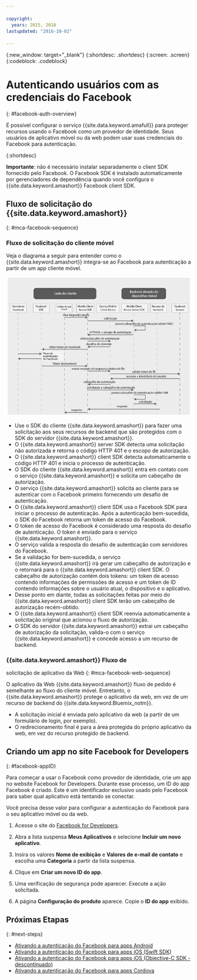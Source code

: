 ```yaml
---

copyright:
  years: 2015, 2016
lastupdated: "2016-10-02"

---
```

{:new_window: target="_blank"}
{:shortdesc: .shortdesc}
{:screen: .screen}
{:codeblock: .codeblock}

# Autenticando usuários com as credenciais do Facebook
{: #facebook-auth-overview}

É possível configurar o serviço {{site.data.keyword.amafull}} para proteger recursos usando o Facebook como um provedor de
identidade. Seus usuários de aplicativo móvel ou da web podem usar suas credenciais do Facebook para autenticação.

{:shortdesc}

**Importante**: não é necessário instalar separadamente o client SDK fornecido pelo Facebook. O Facebook SDK é instalado automaticamente por gerenciadores de dependência quando você configura o {{site.data.keyword.amashort}} Facebook client SDK.

## Fluxo de solicitação do {{site.data.keyword.amashort}}
{: #mca-facebook-sequence}

### Fluxo de solicitação do cliente móvel

Veja o diagrama a seguir para entender como o {{site.data.keyword.amashort}} integra-se ao Facebook para autenticação a partir de um app cliente móvel.

![Diagrama do fluxo de solicitação do cliente móvel](images/mca-sequence-facebook.jpg)

* Use o SDK do cliente {{site.data.keyword.amashort}} para fazer uma solicitação aos seus recursos de backend que são protegidos
com o SDK do servidor {{site.data.keyword.amashort}}.
* O {{site.data.keyword.amashort}} server SDK detecta uma solicitação não autorizada e retorna o código HTTP 401 e o escopo de autorização.
* O {{site.data.keyword.amashort}} client SDK detecta automaticamente o código HTTP 401 e inicia o processo de autenticação.
* O SDK do cliente {{site.data.keyword.amashort}} entra em contato com o serviço {{site.data.keyword.amashort}} e solicita
um cabeçalho de autorização.
* O serviço {{site.data.keyword.amashort}} solicita ao cliente para se autenticar com o Facebook primeiro fornecendo um desafio de autenticação.
* O {{site.data.keyword.amashort}} client SDK usa o Facebook SDK para iniciar o processo de autenticação. Após a autenticação bem-sucedida, o SDK do Facebook retorna um token de acesso do Facebook.
* O token de acesso do Facebook é considerado uma resposta do desafio de autenticação. O token é enviado para o serviço {{site.data.keyword.amashort}}.
* O serviço valida a resposta do desafio de autenticação com servidores do Facebook.
* Se a validação for bem-sucedida, o serviço {{site.data.keyword.amashort}} irá gerar um cabeçalho de autorização e o retornará para o {{site.data.keyword.amashort}} client SDK. O cabeçalho de autorização contém dois tokens: um token de acesso contendo informações de permissões de acesso e um token de ID contendo informações sobre o usuário atual, o dispositivo e o aplicativo.
* Desse ponto em diante, todas as solicitações feitas por meio do {{site.data.keyword.amashort}} client SDK terão um cabeçalho de autorização recém-obtido.
* O {{site.data.keyword.amashort}} client SDK reenvia automaticamente a solicitação original que acionou o fluxo de autorização.
* O SDK do servidor {{site.data.keyword.amashort}} extrai um cabeçalho de autorização da solicitação, valida-o com o serviço {{site.data.keyword.amashort}} e concede acesso a um recurso de backend.

### {{site.data.keyword.amashort}} Fluxo de
solicitação de aplicativo da Web
{: #mca-facebook-web-sequence}

O aplicativo da Web {{site.data.keyword.amashort}}
fluxo de pedido é semelhante ao fluxo do cliente móvel. Entretanto, o {{site.data.keyword.amashort}} protege o aplicativo da web, em vez de um recurso de backend do {{site.data.keyword.Bluemix_notm}}.

  * A solicitação inicial é enviada pelo aplicativo da web (a partir de um formulário de login, por exemplo).
  * O redirecionamento final é para a área protegida do próprio aplicativo da web, em vez do recurso protegido de backend.


## Criando um app no site Facebook for Developers
{: #facebook-appID}

Para começar a usar o Facebook como provedor de
identidade, crie um app no website Facebook for
Developers. Durante esse processo, um ID do
app Facebook é criado. Este é um identificador exclusivo usado pelo Facebook para saber qual aplicativo está tentando se conectar.

Você precisa desse valor para configurar a autenticação do Facebook para o seu aplicativo móvel ou da web.

1. Acesse o site do [Facebook for Developers](https://developers.facebook.com).

1. Abra a lista suspensa **Meus Aplicativos** e selecione **Incluir um novo aplicativo**.

1. Insira os valores **Nome de exibição** e **Valores de e-mail de contato** e escolha uma
**Categoria** a partir da lista suspensa.

1. Clique em **Criar um novo ID do app**.

1. Uma verificação de segurança pode aparecer. Execute a ação solicitada.

1. A página **Configuração do produto** aparece. Copie o **ID do app** exibido.

## Próximas Etapas
{: #next-steps}

* [Ativando a autenticação do Facebook para apps Android](facebook-auth-android.html)
* [Ativando a autenticação do Facebook para apps iOS (Swift SDK)](facebook-auth-ios-swift-sdk.html)
* [Ativando a autenticação do Facebook para apps iOS (Objective-C SDK - descontinuado)](facebook-auth-ios.html)
* [Ativando a autenticação do Facebook para apps Cordova](facebook-auth-cordova.html)
